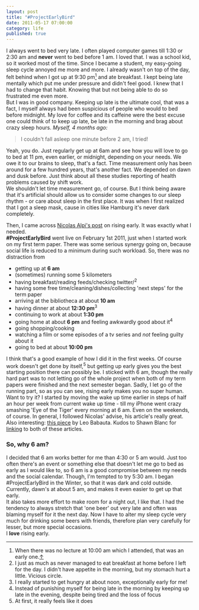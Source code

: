 ```yaml
---
layout: post
title: "#ProjectEarlyBird"
date: 2011-05-17 07:00:00
category: life
published: true
---
```

I always went to bed very late. I often played computer games till 1:30 or 2:30 am and **never** went to bed before 1 am. I loved that. I was a school kid, so it worked most of the time. Since I became a student, my easy-going sleep cycle annoyed me more and more. I already wasn't on top of the day, felt behind when I got up at 9:30 pm[<sup id="fn1b">1</sup>](#fn1) and ate breakfast. I kept being late mentally which put me under pressure and didn't feel good. I knew that I had to change that habit. Knowing that but not being able to do so frustrated me even more.    
But I was in good company. Keeping up late is the ultimate cool, that was a fact, I myself always had been suspicious of people who would to bed before midnight. My love for coffee and its caffeine were the best excuse one could think of to keep up late, be late in the morning and brag about crazy sleep hours. *Myself, 4 months ago:*
> I couldn't fall asleep one minute before 2 am, I tried!

Yeah, you do. Just regularly get up at 6am and see how you will love to go to bed at 11 pm, even earlier, or midnight, depending on your needs. We owe it to our brains to sleep, that's a fact. Time measurement only has been around for a few hundred years, that's another fact. We depended on dawn and dusk before. Just think about all these studies reporting of health problems caused by shift work.  
We shouldn't let time measurement go, of course. But I think being aware that it's artificial should allow us to consider some changes to our sleep rhythm - or care about sleep in the first place. It was when I first realized that I got a sleep mask, cause in cities like Hamburg it's never dark completely.

Then, I came across [Nicolas Alpi's post](http://notgeeklycorrect.com/2011/01/24/5am-wake-up-is-it-crazy-to-wake-up-early) on rising early. It was exactly what I needed.  
 **#ProjectEarlyBird** went live on February 1st 2011, just when I started work on my first term paper. There was some serious synergy going on, because social life is reduced to a minimum during such workload. So, there was no distraction from 

* getting up at **6 am**
* (sometimes) running some 5 kilometers
* having breakfast/reading feeds/checking twitter/<sup>2</sup>
* having some free time/cleaning/dishes/collecting 'next steps' for the term paper
* arriving at the bibliotheca at about **10 am**
* having dinner at about **12:30 pm**<sup>3</sup>
* continuing to work at about **1:30 pm**
* going home at about **6 pm** and feeling awkwardly good about it<sup>4</sup>
* going shopping/cooking
* watching a film or some episodes of a tv series and *not* feeling guilty about it
* going to bed at about **10:00 pm**

I think that's a good example of how I did it in the first weeks. Of course work doesn't get done by itself,<sup>5</sup> but getting up early gives you the best starting position there can possibly be. I sticked with 6 am, though the really hard part was to not letting go of the whole project when both of my term papers were finished and the next semester began. Sadly, I let go of the running part, so as you can see, rising early makes you no super human.  
Want to try it? I started by moving the wake up time earlier in steps of half an hour per week from current wake up time - till my iPhone went crazy smashing 'Eye of the Tiger' every morning at 6 am. Even on the weekends, of course. In general, I followed Nicolas' advise, his article's really great. Also interesting: [this piece](http://zenhabits.net/10-benefits-of-rising-early-and-how-to-do-it/) by Leo Babauta. Kudos to Shawn Blanc for [linking](http://shawnblanc.net/2011/01/rising-early/) to both of these articles.
### So, why 6 am? ###
I decided that 6 am works better for me than 4:30 or 5 am would. Just too often there's an event or something else that doesn't let me go to bed as early as I would like to, so 6 am is a good compromise between my needs and the social calendar. Though, I'm tempted to try 5:30 am. I began #ProjectEarlyBird in the Winter, so that it was dark and cold outside. Currently, dawn's at about 5 am, and makes it even easier to get up that early.  
It also takes more effort to make room for a night out, I like that. I had the tendency to always stretch that 'one beer' out very late and often was blaming myself for it the next day. Now I have to alter my sleep cycle very much for drinking some beers with friends, therefore plan very carefully for lesser, but more special occasions.  
I **love** rising early. 

---
1. <span id="fn1">When there was no lecture at 10:00 am which I attended, that was an early one.[&uarr;](#fn1b)</span>
2. I just as much as never managed to eat breakfast at home before I left for the day. I didn't have appetite in the morning, but my stomach hurt a little. Vicious circle.
3. I really started to get hungry at about noon, exceptionally early for me!
4. Instead of punishing myself for being late in the morning by keeping up late in the evening, despite being tired and the loss of focus
5. At first, it really feels like it does
